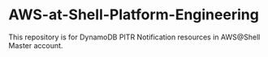 # AWS-at-Shell-Platform-Engineering
This repository is for DynamoDB PITR Notification resources in AWS@Shell Master account.